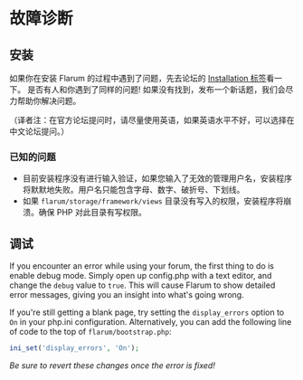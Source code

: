 # 故障诊断

## 安装

如果你在安装 Flarum 的过程中遇到了问题，先去论坛的 [Installation 标签](http://discuss.flarum.org/t/installation)看一下。 是否有人和你遇到了同样的问题! 如果没有找到，发布一个新话题，我们会尽力帮助你解决问题。

（译者注：在官方论坛提问时，请尽量使用英语，如果英语水平不好，可以选择在中文论坛提问。）

### 已知的问题

* 目前安装程序没有进行输入验证，如果您输入了无效的管理用户名，安装程序将默默地失败。用户名只能包含字母、数字、破折号、下划线。
* 如果 `flarum/storage/framework/views` 目录没有写入的权限，安装程序将崩溃。确保 PHP 对此目录有写权限。

## 调试

If you encounter an error while using your forum, the first thing to do is enable debug mode. Simply open up config.php with a text editor, and change the `debug` value to `true`. This will cause Flarum to show detailed error messages, giving you an insight into what's going wrong.

If you're still getting a blank page, try setting the `display_errors` option to `On` in your php.ini configuration. Alternatively, you can add the following line of code to the top of `flarum/bootstrap.php`:

```php
ini_set('display_errors', 'On');
```

*Be sure to revert these changes once the error is fixed!*
